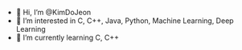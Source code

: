 - 👋 Hi, I’m @KimDoJeon
- 👀 I’m interested in C, C++, Java, Python, Machine Learning, Deep Learning
- 🌱 I’m currently learning C, C++

<!---
KimDoJeon/KimDoJeon is a ✨ special ✨ repository because its `README.md` (this file) appears on your GitHub profile.
You can click the Preview link to take a look at your changes.
--->
